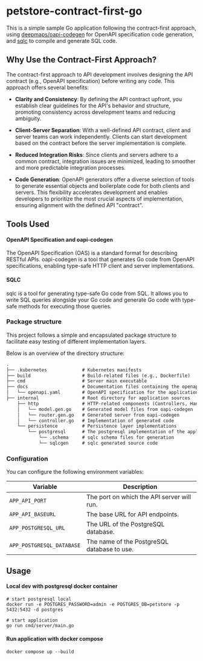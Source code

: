 # petstore-contract-first-go

This is a simple sample Go application following the contract-first approach, using [deepmaps/oapi-codegen](https://github.com/deepmap/oapi-codegen) for OpenAPI specification code generation, and [sqlc](https://github.com/sqlc-dev/sqlc) to compile and generate SQL code.

## Why Use the Contract-First Approach?

The contract-first approach to API development involves designing the API contract (e.g., OpenAPI specification) before writing any code. This approach offers several benefits:

- **Clarity and Consistency**: By defining the API contract upfront, you establish clear guidelines for the API's behavior and structure, promoting consistency across development teams and reducing ambiguity.

- **Client-Server Separation**: With a well-defined API contract, client and server teams can work independently. Clients can start development based on the contract before the server implementation is complete.

- **Reduced Integration Risks**: Since clients and servers adhere to a common contract, integration issues are minimized, leading to smoother and more predictable integration processes.

- **Code Generation**: OpenAPI generators offer a diverse selection of tools to generate essential objects and boilerplate code for both clients and servers. This flexibility accelerates development and enables developers to prioritize the most crucial aspects of implementation, ensuring alignment with the defined API "contract".

## Tools Used

#### OpenAPI Specification and oapi-codegen

The OpenAPI Specification (OAS) is a standard format for describing RESTful APIs. oapi-codegen is a tool that generates Go code from OpenAPI specifications, enabling type-safe HTTP client and server implementations.

#### SQLC

sqlc is a tool for generating type-safe Go code from SQL. It allows you to write SQL queries alongside your Go code and generate Go code with type-safe methods for executing those queries.


### Package structure


This project follows a simple and encapsulated package structure to facilitate easy testing of different implementation layers.

Below is an overview of the directory structure:

```markdown
.
├── .kubernetes             # Kubernetes manifests
├── build                   # Build-related files (e.g., Dockerfile)
├── cmd                     # Server main executable
├── docs                    # Documentation files containing the openapi.yaml file for our application
│   └── openapi.yaml        # OpenAPI specification for the application
├── internal                # Root directory for application sources
    ├── http                # HTTP-related components (Controllers, Handlers, Middlewares, Server)
    │   └── model.gen.go    # Generated model files from oapi-codegen
    │   └── router.gen.go   # Generated server from oapi-codegen
    │   └── controller.go   # Implementation of generated code
    └── persistence         # Persistence layer implementations
        └── postgresql      # The postgresql implementation of the applications persistence layer
            └── .schema     # sqlc schema files for generation
            └── sqlcgen     # sqlc generated source code
```



### Configuration

You can configure the following environment variables:

| Variable                | Description                                      |
|-------------------------|--------------------------------------------------|
| `APP_API_PORT`          | The port on which the API server will run.       |
| `APP_API_BASEURL`       | The base URL for API endpoints.                  |
| `APP_POSTGRESQL_URL`    | The URL of the PostgreSQL database.              |
| `APP_POSTGRESQL_DATABASE` | The name of the PostgreSQL database to use.     |


## Usage

#### Local dev with postgresql docker container

```shell
# start postgresql local
docker run -e POSTGRES_PASSWORD=admin -e POSTGRES_DB=petstore -p 5432:5432 -d postgres
 
# start application
go run cmd/server/main.go
```

#### Run application with docker compose

```shell
docker compose up --build
```